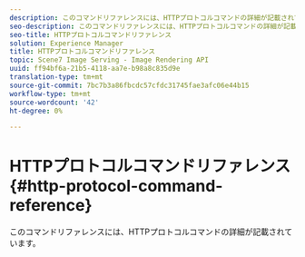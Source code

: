 ```yaml
---
description: このコマンドリファレンスには、HTTPプロトコルコマンドの詳細が記載されています。
seo-description: このコマンドリファレンスには、HTTPプロトコルコマンドの詳細が記載されています。
seo-title: HTTPプロトコルコマンドリファレンス
solution: Experience Manager
title: HTTPプロトコルコマンドリファレンス
topic: Scene7 Image Serving - Image Rendering API
uuid: ff94bf6a-21b5-4118-aa7e-b98a8c835d9e
translation-type: tm+mt
source-git-commit: 7bc7b3a86fbcdc57cfdc31745fae3afc06e44b15
workflow-type: tm+mt
source-wordcount: '42'
ht-degree: 0%

---
```



# HTTPプロトコルコマンドリファレンス{#http-protocol-command-reference}

このコマンドリファレンスには、HTTPプロトコルコマンドの詳細が記載されています。

